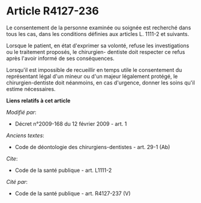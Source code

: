 # Article R4127-236

Le consentement de la personne examinée ou soignée est recherché dans tous les cas, dans les conditions définies aux articles
L. 1111-2 et suivants. 

Lorsque le patient, en état d'exprimer sa volonté, refuse les investigations ou le traitement proposés, le chirurgien-
dentiste doit respecter ce refus après l'avoir informé de ses conséquences. 

Lorsqu'il est impossible de recueillir en temps utile le consentement du représentant légal d'un mineur ou d'un majeur
légalement protégé, le chirurgien-dentiste doit néanmoins, en cas d'urgence, donner les soins qu'il estime nécessaires.

**Liens relatifs à cet article**

_Modifié par_:

  - Décret n°2009-168  du 12 février 2009 - art. 1

_Anciens textes_:

  - Code de déontologie des chirurgiens-dentistes - art. 29-1 (Ab)

_Cite_:

  - Code de la santé publique - art. L1111-2

_Cité par_:

  - Code de la santé publique - art. R4127-237 (V)
